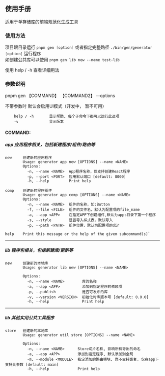 ## 使用手册
适用于单存储库的前端规范化生成工具  
### 使用方法

项目跟目录运行 `pnpm gen [option]` 或者指定完整路径 `./bin/gen/generator [option]` 运行程序  
如创建公共库可以使用 `pnpm gen lib new --name test-lib`  

使用 help / -h 查看详细用法

### 参数说明
pnpm gen 【COMMAND】 【COMMAND2】 --options

不带参数时 默认会启用UI模式（开发中， 暂不可用）

```text
    help / -h       显示帮助, 每个子命令下都可以运行此选项
    -v              显示版本
```

#### COMMAND:  
##### app         应用程序相关，包括新建程序/组件/路由等
```text
new     创建新的应用程序  
        Usage: generator app new [OPTIONS] --name <NAME>
        Options:  
          -n, --name <NAME>  App程序名称，仅支持创建React程序  
          -p, --port <PORT>  应用默认端口 [default: 8000]  
          -h, --help         Print help  
  
comp    创建新的程序组件
        Usage: generator app comp [OPTIONS] --name <NAME>
        Options:
          -n, --name <NAME>  组件的名称，如:Button
          -f, --file <FILE>  组件的文件名，默认为配置项的file_name
          -a, --app <APP>    在指定APP下创建组件,默认为apps目录下第一个程序
          -s, --style        是否导入样式表，默认导入
          -p, --path <PATH>  组件位置，默认为配置项的dir
  
help    Print this message or the help of the given subcommand(s)`
```

---

##### lib         程序包相关，包括新建库/更新等
```text
new     创建新的本地库
        Usage: generator lib new [OPTIONS] --name <NAME>
        
        Options:
          -n, --name <NAME>        库的名称
          -a, --app <APP>          添加到指定程序的依赖项
          -p, --publish            是否可发布的库
          -v, --version <VERSION>  初始化时库版本号 [default: 0.0.0]
          -h, --help               Print help
```

---

##### lib         其他实用公共工具程序
```text
store   创建新的本地库
        Usage: generator util store [OPTIONS] --name <NAME>
        
        Options:
          -n, --name <NAME>      Store切片名称, 影响所有导出的命名
          -a, --app <APP>        添加到指定程序, 默认添加到全局
          -m, --module <MODULE>  指定添加的路由模块, 尚不支持嵌套. 仅在app下支持此参数 [default: main]
          -h, --help             Print help
```
